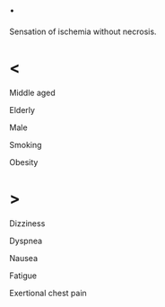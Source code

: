 # .

Sensation of ischemia without necrosis.

# <

Middle aged

Elderly

Male

Smoking

Obesity

# >

Dizziness

Dyspnea

Nausea

Fatigue

Exertional chest pain
